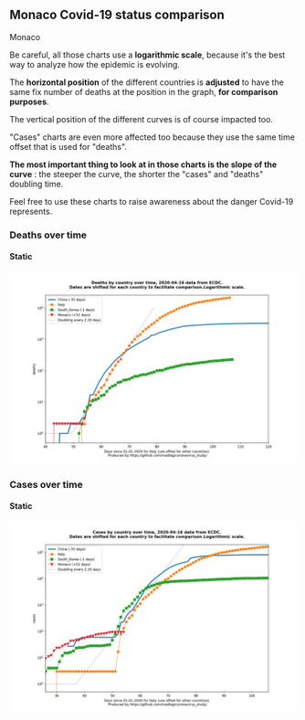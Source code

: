 ## Monaco Covid-19 status comparison 

Monaco



Be careful, all those charts use a **logarithmic scale**, because it's the best way to analyze how the epidemic is evolving.
 
The **horizontal position** of the different countries is **adjusted** to have the same fix number of deaths at the position in the graph, **for comparison purposes**.

The vertical position of the different curves is of course impacted too.

"Cases" charts are even more affected too because they use the same time offset that is used for "deaths".

**The most important thing to look at in those charts is the slope of the curve** : the steeper the curve, the shorter the "cases" and "deaths" doubling time.

Feel free to use these charts to raise awareness about the danger Covid-19 represents. 


 
### Deaths over time
 
#### Static
![Monaco covid-19 deaths static chart](https://raw.githubusercontent.com/madlag/coronavirus_study/master/notebooks/graphs/2020-04-16/countries/Monaco/2020-04-16_Monaco_deaths.png "Monaco covid-19 deaths static chart")   

 
### Cases over time
 
#### Static
![Monaco covid-19 cases static chart](https://raw.githubusercontent.com/madlag/coronavirus_study/master/notebooks/graphs/2020-04-16/countries/Monaco/2020-04-16_Monaco_cases.png "Monaco covid-19 cases static chart")   

